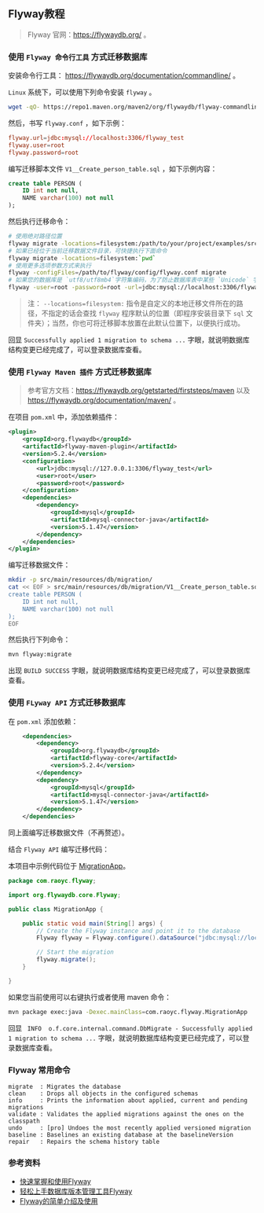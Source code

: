 Flyway教程
------

>   Flyway 官网：https://flywaydb.org/ 。


### 使用 `Flyway 命令行工具` 方式迁移数据库

安装命令行工具： https://flywaydb.org/documentation/commandline/ 。

`Linux` 系统下，可以使用下列命令安装 `flyway` 。

```bash
wget -qO- https://repo1.maven.org/maven2/org/flywaydb/flyway-commandline/5.2.4/flyway-commandline-5.2.4-linux-x64.tar.gz | tar xvz && sudo ln -s `pwd`/flyway-5.2.4/flyway /usr/local/bin 
```

然后，书写 `flyway.conf` ，如下示例：

```conf
flyway.url=jdbc:mysql://localhost:3306/flyway_test
flyway.user=root
flyway.password=root
```

编写迁移脚本文件 `V1__Create_person_table.sql` ，如下示例内容：

```sql
create table PERSON (
    ID int not null,
    NAME varchar(100) not null
);
```

然后执行迁移命令：

```bash
# 使用绝对路径位置
flyway migrate -locations=filesystem:/path/to/your/project/examples/src/main/resources/db/migration/ -X
# 如果已经位于当前迁移数据文件目录，可快捷执行下面命令
flyway migrate -locations=filesystem:`pwd`
# 使用更多选项参数方式来执行
flyway -configFiles=/path/to/flyway/config/flyway.conf migrate
# 如果您的数据库是 `utf8/utf8mb4`字符集编码，为了防止数据库表中某些 `Unicode` 字符（如中文）乱码, 最好在 `-url` 选项的 `JDBC DSN` 后面加上 `useUnicode=true&characterEncoding=utf8` 参数
flyway -user=root -password=root -url=jdbc:mysql://localhost:3306/flyway_test?autoreconnect=true&useUnicode=true&characterEncoding=UTF-8' -locations=filesystem:`pwd` migrate
```

>   注：
`--locations=filesystem:` 指令是自定义的本地迁移文件所在的路径，不指定的话会查找 `flyway` 程序默认的位置（即程序安装目录下 `sql` 文件夹）；当然，你也可将迁移脚本放置在此默认位置下，以便执行成功。

回显 `Successfully applied 1 migration to schema ...` 字眼，就说明数据库结构变更已经完成了，可以登录数据库查看。


### 使用 `Flyway Maven 插件` 方式迁移数据库

>   参考官方文档：https://flywaydb.org/getstarted/firststeps/maven 以及 https://flywaydb.org/documentation/maven/ 。

在项目 `pom.xml` 中，添加依赖插件：

```xml
<plugin>
    <groupId>org.flywaydb</groupId>
    <artifactId>flyway-maven-plugin</artifactId>
    <version>5.2.4</version>
    <configuration>
        <url>jdbc:mysql://127.0.0.1:3306/flyway_test</url>
        <user>root</user>
        <password>root</password>
    </configuration>
    <dependencies>
        <dependency>
            <groupId>mysql</groupId>
            <artifactId>mysql-connector-java</artifactId>
            <version>5.1.47</version>
        </dependency>
    </dependencies>
</plugin>
```

编写迁移数据文件：

```bash
mkdir -p src/main/resources/db/migration/
cat << EOF > src/main/resources/db/migration/V1__Create_person_table.sql
create table PERSON (
    ID int not null,
    NAME varchar(100) not null
);
EOF
```

然后执行下列命令：

```bash
mvn flyway:migrate
```

出现 `BUILD SUCCESS` 字眼，就说明数据库结构变更已经完成了，可以登录数据库查看。

### 使用 `FLyway API` 方式迁移数据库

在 `pom.xml` 添加依赖：

```xml
    <dependencies>
        <dependency>
            <groupId>org.flywaydb</groupId>
            <artifactId>flyway-core</artifactId>
            <version>5.2.4</version>
        </dependency>
        <dependency>
            <groupId>mysql</groupId>
            <artifactId>mysql-connector-java</artifactId>
            <version>5.1.47</version>
        </dependency>
    </dependencies>
``` 

同上面编写迁移数据文件（不再赘述）。

结合 `Flyway API` 编写迁移代码：

本项目中示例代码位于 [MigrationApp](../main/java/com/raoyc/flyway/MigrationApp.java)。

```java
package com.raoyc.flyway;

import org.flywaydb.core.Flyway;

public class MigrationApp {

    public static void main(String[] args) {
        // Create the Flyway instance and point it to the database
        Flyway flyway = Flyway.configure().dataSource("jdbc:mysql://localhost:3306/flyway_test", "root", "root").load();

        // Start the migration
        flyway.migrate();
    }

}
```

如果您当前使用可以右键执行或者使用 maven 命令：

```bash
mvn package exec:java -Dexec.mainClass=com.raoyc.flyway.MigrationApp
```

回显 ` INFO  o.f.core.internal.command.DbMigrate - Successfully applied 1 migration to schema ...` 字眼，就说明数据库结构变更已经完成了，可以登录数据库查看。

### Flyway 常用命令

```text
migrate  : Migrates the database
clean    : Drops all objects in the configured schemas
info     : Prints the information about applied, current and pending migrations
validate : Validates the applied migrations against the ones on the classpath
undo     : [pro] Undoes the most recently applied versioned migration
baseline : Baselines an existing database at the baselineVersion
repair   : Repairs the schema history table
```

### 参考资料

- [快速掌握和使用Flyway](https://blog.waterstrong.me/flyway-in-practice/)
- [轻松上手数据库版本管理工具Flyway](http://qinghua.github.io/flyway/)
- [Flyway的简单介绍及使用](https://blog.csdn.net/AinGates/article/details/78063246)

